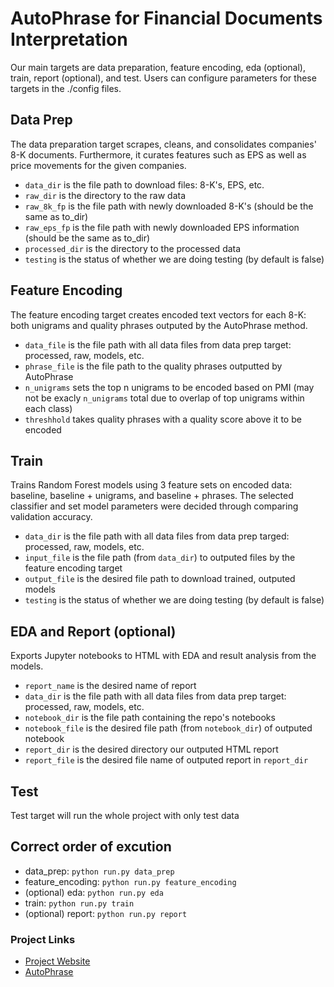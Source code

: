 # AutoPhrase for Financial Documents Interpretation 

Our main targets are data preparation, feature encoding, eda (optional), train, report (optional), and test. Users can configure parameters for these targets in the ./config files.


## Data Prep

The data preparation target scrapes, cleans, and consolidates companies' 8-K documents. Furthermore, it curates features such as EPS as well as price movements for the given companies.
<br />
* `data_dir` is the file path to download files: 8-K's, EPS, etc.
* `raw_dir` is the directory to the raw data
* `raw_8k_fp` is the file path with newly downloaded 8-K's (should be the same as to_dir)
* `raw_eps_fp` is the file path with newly downloaded EPS information (should be the same as to_dir)
* `processed_dir` is the directory to the processed data
* `testing` is the status of whether we are doing testing (by default is false)


## Feature Encoding

The feature encoding target creates encoded text vectors for each 8-K: both unigrams and quality phrases outputed by the AutoPhrase method.
<br />
* `data_file` is the file path with all data files from data prep target: processed, raw, models, etc.
* `phrase_file` is the file path to the quality phrases outputted by AutoPhrase
* `n_unigrams` sets the top n unigrams to be encoded based on PMI (may not be exacly `n_unigrams` total due to overlap of top unigrams within each class)
* `threshhold` takes quality phrases with a quality score above it to be encoded


## Train

Trains Random Forest models using 3 feature sets on encoded data: baseline, baseline + unigrams, and baseline + phrases. The selected classifier and set model parameters were decided through comparing validation accuracy.  

* `data_dir` is the file path with all data files from data prep targed: processed, raw, models, etc.
* `input_file` is the file path (from `data_dir`) to outputed files by the feature encoding target
* `output_file` is the desired file path to download trained, outputed models
* `testing` is the status of whether we are doing testing (by default is false)


## EDA and Report (optional)

Exports Jupyter notebooks to HTML with EDA and result analysis from the models.
<br />
* `report_name` is the desired name of report
* `data_dir` is the file path with all data files from data prep target: processed, raw, models, etc.
* `notebook_dir` is the file path containing the repo's notebooks
* `notebook_file` is the desired file path (from `notebook_dir`) of outputed notebook
* `report_dir` is the desired directory our outputed HTML report
* `report_file` is the desired file name of outputed report in `report_dir`


## Test

Test target will run the whole project with only test data


## Correct order of excution

* data_prep: `python run.py data_prep`
* feature_encoding: `python run.py feature_encoding`
* (optional) eda: `python run.py eda`
* train: `python run.py train`
* (optional) report: `python run.py report`


### Project Links

* [Project Website](https://shy218.github.io/dsc180-project/)
* [AutoPhrase](https://github.com/shangjingbo1226/AutoPhrase)
